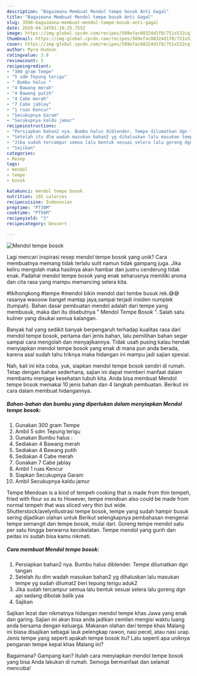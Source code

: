 ```yaml
---
description: "Bagaimana Membuat Mendol tempe bosok Anti Gagal"
title: "Bagaimana Membuat Mendol tempe bosok Anti Gagal"
slug: 3598-bagaimana-membuat-mendol-tempe-bosok-anti-gagal
date: 2020-04-24T01:18:25.755Z
image: https://img-global.cpcdn.com/recipes/589efac08324d1f0/751x532cq70/mendol-tempe-bosok-foto-resep-utama.jpg
thumbnail: https://img-global.cpcdn.com/recipes/589efac08324d1f0/751x532cq70/mendol-tempe-bosok-foto-resep-utama.jpg
cover: https://img-global.cpcdn.com/recipes/589efac08324d1f0/751x532cq70/mendol-tempe-bosok-foto-resep-utama.jpg
author: Myra Hudson
ratingvalue: 3.8
reviewcount: 3
recipeingredient:
- "300 gram Tempe"
- "5 sdm Tepung terigu"
- " Bumbu halus "
- "4 Bawang merah"
- "4 Bawang putih"
- "4 Cabe merah"
- "7 Cabe jablay"
- "1 ruas Kencur"
- "Secukupnya Garam"
- "Secukupnya kaldu jamur"
recipeinstructions:
- "Persiapkan bahan2 nya. Bumbu halus diblender. Tempe dilumatkan dgn tangan"
- "Setelah itu dlm wadah masukan bahan2 yg dihaluskan lalu masukan tempe yg sudah dilumat2 beri tepung terigu aduk2"
- "Jika sudah tercampur semua lalu bentuk sesuai selera lalu goreng dgn api sedang dibolak balik yaa"
- "Sajikan"
categories:
- Resep
tags:
- mendol
- tempe
- bosok

katakunci: mendol tempe bosok 
nutrition: 191 calories
recipecuisine: Indonesian
preptime: "PT38M"
cooktime: "PT56M"
recipeyield: "3"
recipecategory: Dessert

---
```



![Mendol tempe bosok](https://img-global.cpcdn.com/recipes/589efac08324d1f0/751x532cq70/mendol-tempe-bosok-foto-resep-utama.jpg)

Lagi mencari inspirasi resep mendol tempe bosok yang unik? Cara membuatnya memang tidak terlalu sulit namun tidak gampang juga. Jika keliru mengolah maka hasilnya akan hambar dan justru cenderung tidak enak. Padahal mendol tempe bosok yang enak seharusnya memiliki aroma dan cita rasa yang mampu memancing selera kita.

#tklhongkong #tempe #mendol bikin mendol dari tembe busuk rek.😅😅 rasanya waooow banget mantap jaya,sampai terjadi insiden numplek (tumpah). Bahan dasar pembuatan mendol adalah dari tempe yang membusuk, maka dari itu disebutnya &#34; Mendol Tempe Bosok &#34;. Salah satu kuliner yang disukai semua kalangan.

Banyak hal yang sedikit banyak berpengaruh terhadap kualitas rasa dari mendol tempe bosok, pertama dari jenis bahan, lalu pemilihan bahan segar sampai cara mengolah dan menyajikannya. Tidak usah pusing kalau hendak menyiapkan mendol tempe bosok yang enak di mana pun anda berada, karena asal sudah tahu triknya maka hidangan ini mampu jadi sajian spesial.


Nah, kali ini kita coba, yuk, siapkan mendol tempe bosok sendiri di rumah. Tetap dengan bahan sederhana, sajian ini dapat memberi manfaat dalam membantu menjaga kesehatan tubuh kita. Anda bisa membuat Mendol tempe bosok memakai 10 jenis bahan dan 4 langkah pembuatan. Berikut ini cara dalam membuat hidangannya.

<!--inarticleads1-->

##### Bahan-bahan dan bumbu yang diperlukan dalam menyiapkan Mendol tempe bosok:

1. Gunakan 300 gram Tempe
1. Ambil 5 sdm Tepung terigu
1. Gunakan  Bumbu halus :
1. Sediakan 4 Bawang merah
1. Sediakan 4 Bawang putih
1. Sediakan 4 Cabe merah
1. Gunakan 7 Cabe jablay
1. Ambil 1 ruas Kencur
1. Siapkan Secukupnya Garam
1. Ambil Secukupnya kaldu jamur


Tempe Mendoan is a kind of tempeh cooking that is made from thin tempeh, fried with flour so as to However, tempe mendoan also could be made from normal tempeh that was sliced very thin but wide. Shutterstock/avelynIlustrasi tempe bosok, tempe yang sudah hampir busuk sering dijadikan olahan untuk Berikut selengkapnya pembahasan mengenai tempe semangit dan tempe bosok, mulai dari. Goreng tempe mendol satu per satu hingga berwarna kecokelatan. Tempe mendol yang gurih dan pedas ini sudah bisa kamu nikmati. 

<!--inarticleads2-->

##### Cara membuat Mendol tempe bosok:

1. Persiapkan bahan2 nya. Bumbu halus diblender. Tempe dilumatkan dgn tangan
1. Setelah itu dlm wadah masukan bahan2 yg dihaluskan lalu masukan tempe yg sudah dilumat2 beri tepung terigu aduk2
1. Jika sudah tercampur semua lalu bentuk sesuai selera lalu goreng dgn api sedang dibolak balik yaa
1. Sajikan


Sajikan lezat dan nikmatnya hidangan mendol tempe khas Jawa yang enak dan garing. Sajian ini akan bisa anda jadikan cemilan mengisi waktu luang anda bersama dengan keluarga. Makanan olahan dari tempe khas Malang ini biasa disajikan sebagai lauk pelengkap rawon, nasi pecel, atau nasi urap. Jenis tempe yang seperti apakah tempe bosok itu? Lalu seperti apa uniknya penganan tempe kepal khas Malang ini? 

Bagaimana? Gampang kan? Itulah cara menyiapkan mendol tempe bosok yang bisa Anda lakukan di rumah. Semoga bermanfaat dan selamat mencoba!
